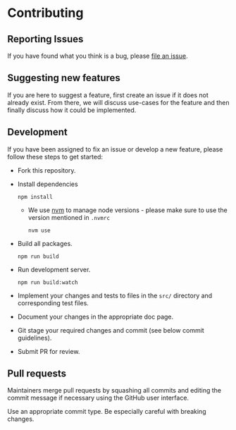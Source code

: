 # Contributing

## Reporting Issues

If you have found what you think is a bug,
please [file an issue](https://github.com/novasamatech/spektr-sdk/issues/new/choose).

## Suggesting new features

If you are here to suggest a feature, first create an issue if it does not already exist. From there, we will discuss
use-cases for the feature and then finally discuss how it could be implemented.

## Development

If you have been assigned to fix an issue or develop a new feature, please follow these steps to get started:

- Fork this repository.
- Install dependencies

  ```shell
  npm install
  ```

  - We use [nvm](https://github.com/nvm-sh/nvm) to manage node versions - please make sure to use the version mentioned
    in `.nvmrc`

    ```shell
    nvm use
    ```

- Build all packages.

  ```shell
  npm run build
  ```

- Run development server.

  ```shell
  npm run build:watch
  ```

- Implement your changes and tests to files in the `src/` directory and corresponding test files.
- Document your changes in the appropriate doc page.
- Git stage your required changes and commit (see below commit guidelines).
- Submit PR for review.

## Pull requests

Maintainers merge pull requests by squashing all commits and editing the commit message if necessary using the GitHub
user interface.

Use an appropriate commit type. Be especially careful with breaking changes.

